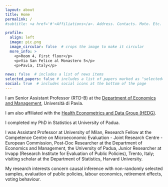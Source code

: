 ```yaml
---
layout: about
title: Home
permalink: /
#subtitle: <a href='#'>Affiliations</a>. Address. Contacts. Moto. Etc.

profile:
  align: left
  image: pic.png
  image_circular: false  # crops the image to make it circular
  more_info: >
    <p>Room 4, First floor</p>
    <p>Via San Felice al Monastero 5</p>
    <p>Pavia, Italy</p>

news: false  # includes a list of news items
selected_papers: false # includes a list of papers marked as "selected={true}"
social: true  # includes social icons at the bottom of the page
---
```


I am Senior Assistant Professor (RTD-B) at the [Department of Economics and Management](https://economiaemanagement.dip.unipv.it), Università di Pavia.

I am also affiliated with the [Health Econometrics and Data Group (HEDG)](https://www.york.ac.uk/economics/hedg/).

I completed my PhD in Statistics at University of Padua.

I was Assistant Professor at University of Milan, Research Fellow at the Competence Centre on Microeconomic Evaluation - Joint Research Centre - European Commission, Post-Doc Researcher at the Department of Economics and Management, the University of Padua, Junior Researcher at Irvapp (Research Institute for Evaluation of Public Policies), Trento, Italy; visiting scholar at the Department of Statistics, Harvard University.

My research interests concern causal inference with non-randomly selected samples, evaluation of public policies, labour economics,  retirement effects, voting behaviour.
